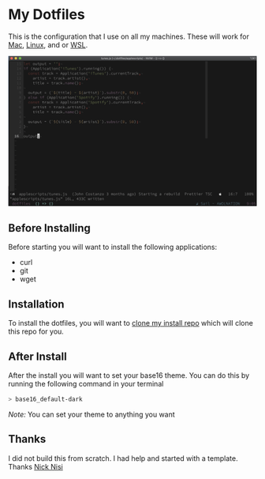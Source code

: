 # My Dotfiles
This is the configuration that I use on all my machines. These will work for [Mac](https://apple.com), [Linux](https://linux.org), and or [WSL](https://docs.microsoft.com/en-us/windows/wsl/about). 

![A screenshot of my terminal](terminal.png)

## Before Installing
Before starting you will want to install the following applications:

- curl
- git
- wget

## Installation
To install the dotfiles, you will want to [clone my install repo](https://github.com/jrock2004/install-scripts.git) which will clone this repo for you.

## After Install
After the install you will want to set your base16 theme. You can do this by running the following command in your terminal

``` bash
> base16_default-dark
```
*Note:* You can set your theme to anything you want

## Thanks
I did not build this from scratch. I had help and started with a template. Thanks [Nick Nisi](https://github.com/nicknisi)
